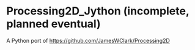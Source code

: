 # Processing2D_Jython (incomplete, planned eventual)
A Python port of https://github.com/JamesWClark/Processing2D
